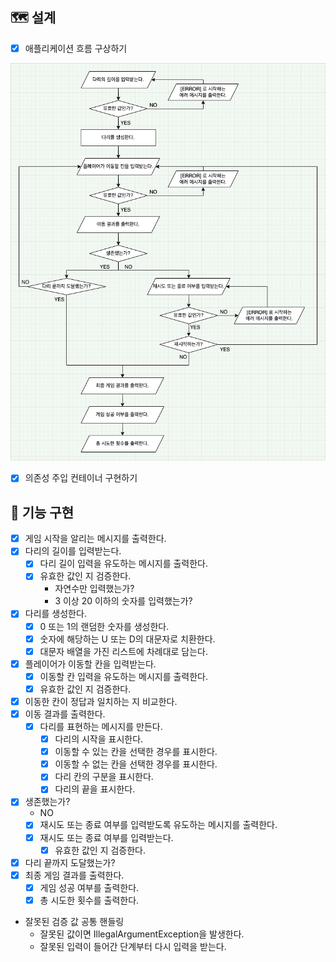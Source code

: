 ## 🗺 설계
* [x] 애플리케이션 흐름 구상하기

![](application-blueprint.png)

* [x] 의존성 주입 컨테이너 구현하기

## 🐳 기능 구현
* [x] 게임 시작을 알리는 메시지를 출력한다.
* [x] 다리의 길이를 입력받는다.
  * [x] 다리 길이 입력을 유도하는 메시지를 출력한다.
  * [x] 유효한 값인 지 검증한다.
    * 자연수만 입력했는가?
    * 3 이상 20 이하의 숫자를 입력했는가?
* [x] 다리를 생성한다.
  * [x] 0 또는 1의 랜덤한 숫자를 생성한다.
  * [x] 숫자에 해당하는 U 또는 D의 대문자로 치환한다.
  * [x] 대문자 배열을 가진 리스트에 차례대로 담는다.
* [x] 플레이어가 이동할 칸을 입력받는다.
  * [x] 이동할 칸 입력을 유도하는 메시지를 출력한다.
  * [x] 유효한 값인 지 검증한다.
* [x] 이동한 칸이 정답과 일치하는 지 비교한다.
* [x] 이동 결과를 출력한다.
  * [x] 다리를 표현하는 메시지를 만든다.
    * [x] 다리의 시작을 표시한다.
    * [x] 이동할 수 있는 칸을 선택한 경우를 표시한다.
    * [x] 이동할 수 없는 칸을 선택한 경우를 표시한다.
    * [x] 다리 칸의 구분을 표시한다.
    * [x] 다리의 끝을 표시한다.
* [x] 생존했는가?
  - NO
  * [x] 재시도 또는 종료 여부를 입력받도록 유도하는 메시지를 출력한다.
  * [x] 재시도 또는 종료 여부를 입력받는다.
    * [x] 유효한 값인 지 검증한다.
* [x] 다리 끝까지 도달했는가?
* [x] 최종 게임 결과를 출력한다.
  * [x] 게임 성공 여부를 출력한다.
  * [x] 총 시도한 횟수를 출력한다.
  
* 잘못된 검증 값 공통 핸들링 
  * 잘못된 값이면 IllegalArgumentException을 발생한다.
  * 잘못된 입력이 들어간 단계부터 다시 입력을 받는다.